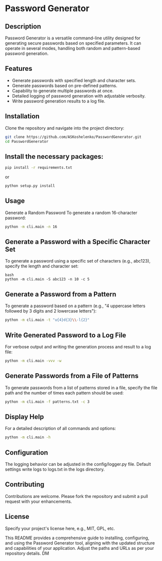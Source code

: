 # Password Generator

## Description

Password Generator is a versatile command-line utility designed for generating secure passwords based on specified parameters. It can operate in several modes, handling both random and pattern-based password generation.

## Features

- Generate passwords with specified length and character sets.
- Generate passwords based on pre-defined patterns.
- Capability to generate multiple passwords at once.
- Detailed logging of password generation with adjustable verbosity.
- Write password generation results to a log file.

## Installation

Clone the repository and navigate into the project directory:

```bash
git clone https://github.com/ASKoshelenko/PasswordGenerator.git
cd PasswordGenerator
```

## Install the necessary packages:
```bash
pip install -r requirements.txt
```
or
```bash
python setup.py install 
```
## Usage

Generate a Random Password
To generate a random 16-character password:

```bash
python -m cli.main -n 16
```

## Generate a Password with a Specific Character Set
To generate a password using a specific set of characters (e.g., abc123), specify the length and character set:
```
bash
python -m cli.main -S abc123 -n 10 -c 5
```
## Generate a Password from a Pattern
To generate a password based on a pattern (e.g., "4 uppercase letters followed by 3 digits and 2 lowercase letters"):
```bash
python -m cli.main -t "u{4}d{3}\\-l{2}"
```

## Write Generated Password to a Log File
For verbose output and writing the generation process and result to a log file:
```bash
python -m cli.main -vvv -w
```

## Generate Passwords from a File of Patterns
To generate passwords from a list of patterns stored in a file, specify the file path and the number of times each pattern should be used:
```bash
python -m cli.main -f patterns.txt -c 3
```

## Display Help
For a detailed description of all commands and options:

```bash
python -m cli.main -h
```

## Configuration
The logging behavior can be adjusted in the config/logger.py file. Default settings write logs to logs.txt in the logs directory.

## Contributing
Contributions are welcome. Please fork the repository and submit a pull request with your enhancements.

## License
Specify your project's license here, e.g., MIT, GPL, etc.

This README provides a comprehensive guide to installing, configuring, and using the Password Generator tool, aligning with the updated structure and capabilities of your application. Adjust the paths and URLs as per your repository details.
DM
